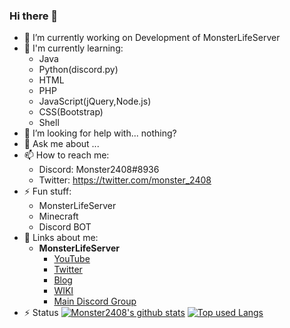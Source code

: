 ### Hi there 👋

- 🔭 I’m currently working on Development of MonsterLifeServer
- 🌱 I'm currently learning:
  - Java
  - Python(discord.py)
  - HTML
  - PHP
  - JavaScript(jQuery,Node.js)
  - CSS(Bootstrap)
  - Shell
- 🤔 I’m looking for help with... nothing?
- 💬 Ask me about ...
- 📫 How to reach me: 
  - Discord: Monster2408#8936
  - Twitter: https://twitter.com/monster_2408
- ⚡ Fun stuff:
  - MonsterLifeServer
  - Minecraft
  - Discord BOT
- 🔗 Links about me:
  - **__MonsterLifeServer__**
    - [YouTube](https://youtube.mlserver.xyz)
    - [Twitter](https://twitter.mlserver.xyz)
    - [Blog](https://www.mlserver.xyz/blog/)
    - [WIKI](https://wiki.mlserver.xyz/)
    - [Main Discord Group](https://discord.mlserver.xyz/)
- ⚡ Status
[![Monster2408's github stats](https://github-readme-stats.vercel.app/api?username=Monster2408&hide=contribs&count_private=true&show_icons=true)](https://github.com/Monster2408/)
[![Top used Langs](https://github-readme-stats.vercel.app/api/top-langs/?username=Monster2408&layout=compact)](https://github.com/Monster2408/)
